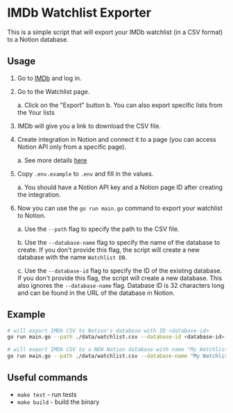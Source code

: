 # IMDb Watchlist Exporter

This is a simple script that will export your IMDb watchlist (in a CSV format) to a Notion database.

## Usage

1. Go to [IMDb](https://www.imdb.com/) and log in.
2. Go to the Watchlist page.

    a. Click on the "Export" button
    b. You can also export specific lists from the Your lists

3. IMDb will give you a link to download the CSV file.
4. Create integration in Notion and connect it to a page (you can access Notion API only from a specific page).

    a. See more details [here](https://developers.notion.com/docs/create-a-notion-integration)

5. Copy `.env.example` to `.env` and fill in the values.

    a. You should have a Notion API key and a Notion page ID after creating the integration.

6. Now you can use the `go run main.go` command to export your watchlist to Notion.

    a. Use the `--path` flag to specify the path to the CSV file.

    b. Use the `--database-name` flag to specify the name of the database to create. If you don't provide this flag, the script will create a new database with the name `Watchlist DB`.

    c. Use the `--database-id` flag to specify the ID of the existing database. If you don't provide this flag, the script will create a new database. This also ignores the `--database-name` flag. Database ID is 32 characters long and can be found in the URL of the database in Notion.

## Example

```bash
# will export IMDb CSV to Notion's database with ID <database-id>
go run main.go --path ./data/watchlist.csv --database-id <database-id>

# will export IMDb CSV to a NEW Notion database with name "My Watchlist"
go run main.go --path ./data/watchlist.csv --database-name "My Watchlist"
```

## Useful commands

-   `make test` - run tests
-   `make build` - build the binary
